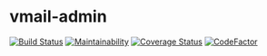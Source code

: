 # vmail-admin
[![Build Status](https://travis-ci.org/Monschichi/vmail-admin.svg?branch=master)](https://travis-ci.org/Monschichi/vmail-admin)
[![Maintainability](https://api.codeclimate.com/v1/badges/63428d0d453b592b15f0/maintainability)](https://codeclimate.com/github/Monschichi/vmail-admin/maintainability)
[![Coverage Status](https://coveralls.io/repos/github/Monschichi/vmail-admin/badge.svg?branch=master)](https://coveralls.io/github/Monschichi/vmail-admin?branch=master)
[![CodeFactor](https://www.codefactor.io/repository/github/monschichi/vmail-admin/badge)](https://www.codefactor.io/repository/github/monschichi/vmail-admin)

